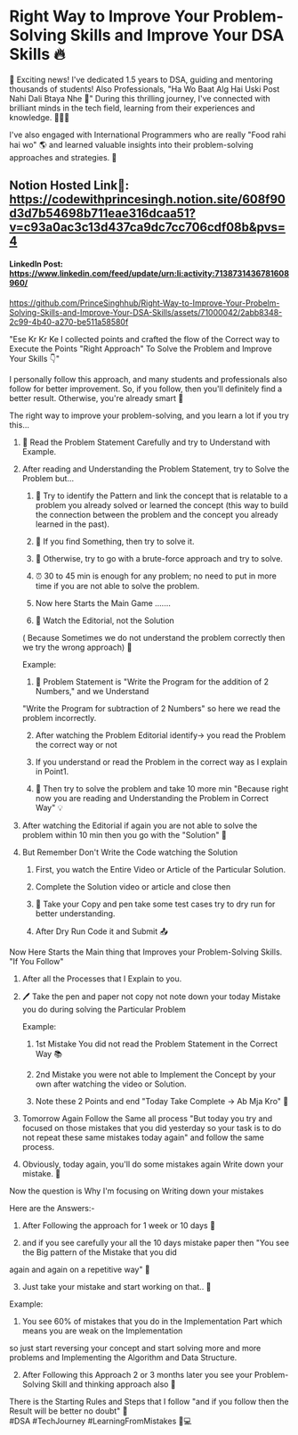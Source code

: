 # Right Way to Improve Your Problem-Solving Skills and Improve Your DSA Skills 🔥


🚀 Exciting news! I've dedicated 1.5 years to DSA, guiding and mentoring thousands of students! Also Professionals, "Ha Wo Baat Alg Hai Uski Post Nahi Dali Btaya Nhe 👀" During this thrilling journey, I've connected with brilliant minds in the tech field, learning from their experiences and knowledge. 🌟🧠🌐

I've also engaged with International Programmers who are really "Food rahi hai wo" 🌎 and learned valuable insights into their problem-solving approaches and strategies. 🚀

## Notion Hosted Link🔗: https://codewithprincesingh.notion.site/608f90d3d7b54698b711eae316dcaa51?v=c93a0ac3c13d437ca9dc7cc706cdf08b&pvs=4
#### LinkedIn Post: https://www.linkedin.com/feed/update/urn:li:activity:7138731436781608960/

https://github.com/PrinceSinghhub/Right-Way-to-Improve-Your-Probelm-Solving-Skills-and-Improve-Your-DSA-Skills/assets/71000042/2abb8348-2c99-4b40-a270-be511a58580f


"Ese Kr Kr Ke I collected points and crafted the flow of the Correct way to Execute the Points "Right Approach" To Solve the Problem and Improve Your Skills 👇"

I personally follow this approach, and many students and professionals also follow for better improvement. So, if you follow, then you'll definitely find a better result. Otherwise, you're already smart 👀

The right way to improve your problem-solving, and you learn a lot if you try this...

1. 📖 Read the Problem Statement Carefully and try to Understand with Example.

2. After reading and Understanding the Problem Statement, try to Solve the Problem but...

	1. 🔄 Try to identify the Pattern and link the concept that is relatable to a problem you already solved or learned the concept (this way to build the connection between the problem and the concept you already learned in the past).

    2. 🧠 If you find Something, then try to solve it.

    3. 🚀 Otherwise, try to go with a brute-force approach and try to solve.

    4. ⏰ 30 to 45 min is enough for any problem; no need to put in more time if you are not able to solve the problem.

    5. Now here Starts the Main Game .......

	6. 🎥 Watch the Editorial, not the Solution

	( Because Sometimes we do not understand the problem correctly then we try the wrong approach) 🤔

    Example:

    1. 📝 Problem Statement is "Write the Program for the addition of 2 Numbers," and we Understand 

      "Write the Program for subtraction of 2 Numbers" so here we read the problem incorrectly.

    2. After watching the Problem Editorial identify-> you read the Problem the correct way or not

    3. If you understand or read the Problem in the correct way as I explain in Point1.

    4. 🤔 Then try to solve the problem and take 10 more min "Because right now you are reading and Understanding the Problem in Correct Way" 💡

3. After watching the Editorial if again you are not able to solve the problem within 10 min then you go with the "Solution" 🚨

4. But Remember Don't Write the Code watching the Solution 

	1. First, you watch the Entire Video or Article of the Particular Solution.

	2. Complete the Solution video or article and close then 

    3. 📝 Take your Copy and pen take some test cases try to dry run for better understanding.

	4. After Dry Run Code it and Submit 📤

Now Here Starts the Main thing that Improves your Problem-Solving Skills. "If You Follow"

1. After all the Processes that I Explain to you.

2. 🖊️ Take the pen and paper not copy not note down your today Mistake you do during solving the Particular Problem

	Example:

	1. 1st Mistake You did not read the Problem Statement in the Correct Way 📚

	2. 2nd Mistake you were not able to Implement the Concept by your own after watching the video or Solution.

	3. Note these 2 Points and end "Today Take Complete -> Ab Mja Kro" 🎉

3. Tomorrow Again Follow the Same all process "But today you try and focused on those mistakes that you did yesterday so your task is to do not repeat these same mistakes today again" and follow the same process.

4. Obviously, today again, you'll do some mistakes again Write down your mistake. 📝

Now the question is Why I'm focusing on Writing down your mistakes

Here are the Answers:-

1. After Following the approach for 1 week or 10 days 📅

2. and if you see carefully your all the 10 days mistake paper then "You see the Big pattern of the Mistake that you did

again and again on a repetitive way" 🔄

3. Just take your mistake and start working on that.. 💪

Example:

1. You see 60% of mistakes that you do in the Implementation Part which means you are weak on the Implementation 

so just start reversing your concept and start solving more and more problems and Implementing the Algorithm and Data Structure.

2. After Following this Approach 2 or 3 months later you see your Problem-Solving Skill and thinking approach also 🌟

There is the Starting Rules and Steps that I follow "and if you follow then the Result will be better no doubt" 🌟 <br>
#DSA #TechJourney #LearningFromMistakes 🧠💻
